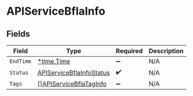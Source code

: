 # APIServiceBflaInfo


## Fields

| Field                                                                       | Type                                                                        | Required                                                                    | Description                                                                 |
| --------------------------------------------------------------------------- | --------------------------------------------------------------------------- | --------------------------------------------------------------------------- | --------------------------------------------------------------------------- |
| `EndTime`                                                                   | [*time.Time](https://pkg.go.dev/time#Time)                                  | :heavy_minus_sign:                                                          | N/A                                                                         |
| `Status`                                                                    | [APIServiceBflaInfoStatus](../../models/shared/apiservicebflainfostatus.md) | :heavy_check_mark:                                                          | N/A                                                                         |
| `Tags`                                                                      | [][APIServiceBflaTagInfo](../../models/shared/apiservicebflataginfo.md)     | :heavy_minus_sign:                                                          | N/A                                                                         |